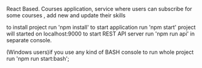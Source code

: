 React Based. Courses application, service where users can subscribe for some courses , add new and update their skills

to install project run 'npm install'
to start application run 'npm start' project will started on localhost:9000
to start REST API server run 'npm run api' in separate console.


(Windows users)if you use any kind of BASH console to run whole project run 'npm run start:bash';